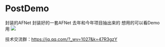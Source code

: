 # PostDemo
封装的AFNet
封装好的一套AFNet  去年和今年项目抽出来的  想用的可以看Demo用
![](https://github.com/sujie0308/AFNnet--Request-encapsulation/blob/master/PostDemo/QQ20170414-http.png)


技术交流群：https://jq.qq.com/?_wv=1027&k=47R3gzY
